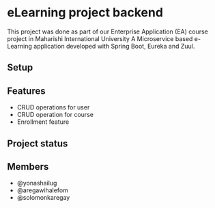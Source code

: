 # eLearning project backend

This project was done as part of our Enterprise Application (EA) course project in Maharishi International University
A Microservice based e-Learning application developed with Spring Boot, Eureka and Zuul.

## Setup

## Features

* CRUD operations for user
* CRUD operation for course
* Enrollment feature

## Project status

## Members

* @yonashailug
* @aregawihalefom
* @solomonkaregay
